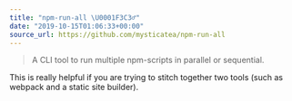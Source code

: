 ```yaml
---
title: "npm-run-all \U0001F3C3‍♂️"
date: "2019-10-15T01:06:33+00:00"
source_url: https://github.com/mysticatea/npm-run-all
---
```


> A CLI tool to run multiple npm-scripts in parallel or sequential.

This is really helpful if you are trying to stitch together two tools (such as webpack and a static site builder).
